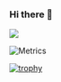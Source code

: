 ### Hi there 👋
<a href="https://github.com/anuraghazra/github-readme-stats">
  <img align="center" src="https://github-readme-stats.vercel.app/api?username=TsujiTetsunari&show_icons=true&theme=radical&count_private=true" />
</a>


![Metrics](https://metrics.lecoq.io/TsujiTetsunari?template=classic&config.timezone=Asia%2FTokyo)



[![trophy](https://github-profile-trophy.vercel.app/?username=TsujiTetsunari&theme=onedark)](https://github.com/ryo-ma/github-profile-trophy)

<!--
**TsujiTetsunari/TsujiTetsunari** is a ✨ _special_ ✨ repository because its `README.md` (this file) appears on your GitHub profile.



Here are some ideas to get you started:

- 🔭 I’m currently working on ...
- 🌱 I’m currently learning ...
- 👯 I’m looking to collaborate on ...
- 🤔 I’m looking for help with ...
- 💬 Ask me about ...
- 📫 How to reach me: ...
- 😄 Pronouns: ...
- ⚡ Fun fact: ...
-->
